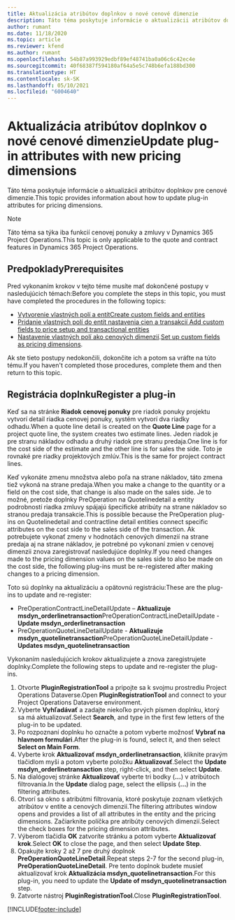 ```yaml
---
title: Aktualizácia atribútov doplnkov o nové cenové dimenzie
description: Táto téma poskytuje informácie o aktualizácii atribútov doplnkov pre cenové dimenzie.
author: rumant
ms.date: 11/18/2020
ms.topic: article
ms.reviewer: kfend
ms.author: rumant
ms.openlocfilehash: 54b87a993929edbf89ef48741ba0a06c6c42ec4e
ms.sourcegitcommit: 40f68387f594180af64a5e5c748b6efa188bd300
ms.translationtype: HT
ms.contentlocale: sk-SK
ms.lasthandoff: 05/10/2021
ms.locfileid: "6004640"
---
```

# <a name="update-plug-in-attributes-with-new-pricing-dimensions"></a><span data-ttu-id="08cdf-103">Aktualizácia atribútov doplnkov o nové cenové dimenzie</span><span class="sxs-lookup"><span data-stu-id="08cdf-103">Update plug-in attributes with new pricing dimensions</span></span>

<span data-ttu-id="08cdf-104">Táto téma poskytuje informácie o aktualizácii atribútov doplnkov pre cenové dimenzie.</span><span class="sxs-lookup"><span data-stu-id="08cdf-104">This topic provides information about how to update plug-in attributes for pricing dimensions.</span></span>

> [!NOTE]
> <span data-ttu-id="08cdf-105">Táto téma sa týka iba funkcií cenovej ponuky a zmluvy v Dynamics 365 Project Operations.</span><span class="sxs-lookup"><span data-stu-id="08cdf-105">This topic is only applicable to the quote and contract features in Dynamics 365 Project Operations.</span></span>

## <a name="prerequisites"></a><span data-ttu-id="08cdf-106">Predpoklady</span><span class="sxs-lookup"><span data-stu-id="08cdf-106">Prerequisites</span></span>
<span data-ttu-id="08cdf-107">Pred vykonaním krokov v tejto téme musíte mať dokončené postupy v nasledujúcich témach:</span><span class="sxs-lookup"><span data-stu-id="08cdf-107">Before you complete the steps in this topic, you must have completed the procedures in the following topics:</span></span>

  - [<span data-ttu-id="08cdf-108">Vytvorenie vlastných polí a entít</span><span class="sxs-lookup"><span data-stu-id="08cdf-108">Create custom fields and entities</span></span>](create-custom-fields-entities-pricing-dimensions.md) 
  - [<span data-ttu-id="08cdf-109">Pridanie vlastných polí do entít nastavenia cien a transakcií </span><span class="sxs-lookup"><span data-stu-id="08cdf-109">Add custom fields to price setup and transactional entities</span></span>](add-custom-fields-price-setup-transactional-entities.md)
  - <span data-ttu-id="08cdf-110">[Nastavenie vlastných polí ako cenových dimenzií](set-up-custom-fields-pricing-dimensions.md).</span><span class="sxs-lookup"><span data-stu-id="08cdf-110">[Set up custom fields as pricing dimensions](set-up-custom-fields-pricing-dimensions.md).</span></span> 
  
<span data-ttu-id="08cdf-111">Ak ste tieto postupy nedokončili, dokončite ich a potom sa vráťte na túto tému.</span><span class="sxs-lookup"><span data-stu-id="08cdf-111">If you haven't completed those procedures, complete them and then return to this topic.</span></span>

## <a name="register-a-plug-in"></a><span data-ttu-id="08cdf-112">Registrácia doplnku</span><span class="sxs-lookup"><span data-stu-id="08cdf-112">Register a plug-in</span></span>
<span data-ttu-id="08cdf-113">Keď sa na stránke **Riadok cenovej ponuky** pre riadok ponuky projektu vytvorí detail riadka cenovej ponuky, systém vytvorí dva riadky odhadu.</span><span class="sxs-lookup"><span data-stu-id="08cdf-113">When a quote line detail is created on the **Quote Line** page for a project quote line, the system creates two estimate lines.</span></span> <span data-ttu-id="08cdf-114">Jeden riadok je pre stranu nákladov odhadu a druhý riadok pre stranu predaja.</span><span class="sxs-lookup"><span data-stu-id="08cdf-114">One line is for the cost side of the estimate and the other line is for sales the side.</span></span> <span data-ttu-id="08cdf-115">Toto je rovnaké pre riadky projektových zmlúv.</span><span class="sxs-lookup"><span data-stu-id="08cdf-115">This is the same  for project contract lines.</span></span>

<span data-ttu-id="08cdf-116">Keď vykonáte zmenu množstva alebo poľa na strane nákladov, táto zmena tiež vykoná na strane predaja.</span><span class="sxs-lookup"><span data-stu-id="08cdf-116">When you make a change to the quantity or a field on the cost side, that change is also made on the sales side.</span></span> <span data-ttu-id="08cdf-117">Je to možné, pretože doplnky PreOperation na Quotelinedetail a entity podrobností riadka zmluvy spájajú špecifické atribúty na strane nákladov so stranou predaja transakcie.</span><span class="sxs-lookup"><span data-stu-id="08cdf-117">This is possible because the PreOperation plug-ins on Quotelinedetail and contractline detail entities connect specific attributes on the cost side to the sales side of the transaction.</span></span> <span data-ttu-id="08cdf-118">Ak potrebujete vykonať zmeny v hodnotách cenových dimenzií na strane predaja aj na strane nákladov, je potrebné po vykonaní zmien v cenovej dimenzii znova zaregistrovať nasledujúce doplnky.</span><span class="sxs-lookup"><span data-stu-id="08cdf-118">If you need changes made to the pricing dimension values on the sales side to also be made on the cost side, the following plug-ins must be re-registered after making changes to a pricing dimension.</span></span>

<span data-ttu-id="08cdf-119">Toto sú doplnky na aktualizáciu a opätovnú registráciu:</span><span class="sxs-lookup"><span data-stu-id="08cdf-119">These are the plug-ins to update and re-register:</span></span>

- <span data-ttu-id="08cdf-120">PreOperationContractLineDetailUpdate – **Aktualizuje msdyn_orderlinetransaction**</span><span class="sxs-lookup"><span data-stu-id="08cdf-120">PreOperationContractLineDetailUpdate - **Update msdyn_orderlinetransaction**</span></span>
- <span data-ttu-id="08cdf-121">PreOperationQuoteLineDetailUpdate - **Aktualizuje msdyn_quotelinetransaction**</span><span class="sxs-lookup"><span data-stu-id="08cdf-121">PreOperationQuoteLineDetailUpdate - **Updates msdyn_quotelinetransaction**</span></span>

<span data-ttu-id="08cdf-122">Vykonaním nasledujúcich krokov aktualizujete a znova zaregistrujete doplnky.</span><span class="sxs-lookup"><span data-stu-id="08cdf-122">Complete the following steps to update and re-register the plug-ins.</span></span>

1. <span data-ttu-id="08cdf-123">Otvorte **PluginRegistrationTool** a pripojte sa k svojmu prostrediu Project Operations Dataverse.</span><span class="sxs-lookup"><span data-stu-id="08cdf-123">Open **PluginRegistrationTool** and connect to your Project Operations Dataverse environment.</span></span>
2. <span data-ttu-id="08cdf-124">Vyberte **Vyhľadávať** a zadajte niekoľko prvých písmen doplnku, ktorý sa má aktualizovať.</span><span class="sxs-lookup"><span data-stu-id="08cdf-124">Select **Search**, and type in the first few letters of the plug-in to be updated.</span></span>
3. <span data-ttu-id="08cdf-125">Po rozpoznaní doplnku ho označte a potom vyberte možnosť **Vybrať na hlavnom formulári**.</span><span class="sxs-lookup"><span data-stu-id="08cdf-125">After the plug-in is found, select it, and then select **Select on Main Form**.</span></span>
4. <span data-ttu-id="08cdf-126">Vyberte krok **Aktualizovať msdyn_orderlinetransaction**, kliknite pravým tlačidlom myši a potom vyberte položku **Aktualizovať**.</span><span class="sxs-lookup"><span data-stu-id="08cdf-126">Select the **Update msdyn_orderlinetransaction** step, right-click, and then select **Update**.</span></span>
5. <span data-ttu-id="08cdf-127">Na dialógovej stránke **Aktualizovať** vyberte tri bodky (**...**) v atribútoch filtrovania.</span><span class="sxs-lookup"><span data-stu-id="08cdf-127">In the **Update** dialog page, select the ellipsis (**...**) in the filtering attributes.</span></span>
6. <span data-ttu-id="08cdf-128">Otvorí sa okno s atribútmi filtrovania, ktoré poskytuje zoznam všetkých atribútov v entite a cenových dimenzií.</span><span class="sxs-lookup"><span data-stu-id="08cdf-128">The filtering attributes window opens and provides a list of all attributes in the entity and the pricing dimensions.</span></span> <span data-ttu-id="08cdf-129">Začiarknite políčka pre atribúty cenových dimenzií.</span><span class="sxs-lookup"><span data-stu-id="08cdf-129">Select the check boxes for the pricing dimension attributes.</span></span>
7. <span data-ttu-id="08cdf-130">Výberom tlačidla **OK** zatvoríte stránku a potom vyberte **Aktualizovať krok**.</span><span class="sxs-lookup"><span data-stu-id="08cdf-130">Select **OK** to close the page, and then select **Update Step**.</span></span>
8. <span data-ttu-id="08cdf-131">Opakujte kroky 2 až 7 pre druhý doplnok **PreOperationQuoteLineDetail**.</span><span class="sxs-lookup"><span data-stu-id="08cdf-131">Repeat steps 2-7 for the second plug-in, **PreOperationQuoteLineDetail**.</span></span> <span data-ttu-id="08cdf-132">Pre tento doplnok budete musieť aktualizovať krok **Aktualizácia msdyn_quotelinetransaction**.</span><span class="sxs-lookup"><span data-stu-id="08cdf-132">For this plug-in, you need to update the **Update of msdyn_quotelinetransaction** step.</span></span>
9. <span data-ttu-id="08cdf-133">Zatvorte nástroj **PluginRegistrationTool**.</span><span class="sxs-lookup"><span data-stu-id="08cdf-133">Close **PluginRegistrationTool**.</span></span>


[!INCLUDE[footer-include](../includes/footer-banner.md)]